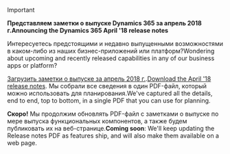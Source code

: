 > [!IMPORTANT]
> <span data-ttu-id="dd75f-101">**Представляем заметки о выпуске Dynamics 365 за апрель 2018 г.**</span><span class="sxs-lookup"><span data-stu-id="dd75f-101">**Announcing the Dynamics 365 April '18 release notes**</span></span>
>
> <span data-ttu-id="dd75f-102">Интересуетесь предстоящими и недавно выпущенными возможностями в каком-либо из наших бизнес-приложений или платформ?</span><span class="sxs-lookup"><span data-stu-id="dd75f-102">Wondering about upcoming and recently released capabilities in any of our business apps or platform?</span></span>
>
> <span data-ttu-id="dd75f-103">[Загрузить заметки о выпуске за апрель 2018 г.](https://go.microsoft.com/fwlink/?linkid=870424).</span><span class="sxs-lookup"><span data-stu-id="dd75f-103">[Download the April '18 release notes](https://go.microsoft.com/fwlink/?linkid=870424).</span></span> <span data-ttu-id="dd75f-104">Мы собрали все сведения в один PDF-файл, который можно использовать для планирования.</span><span class="sxs-lookup"><span data-stu-id="dd75f-104">We've captured all the details, end to end, top to bottom, in a single PDF that you can use for planning.</span></span>  
>
> <span data-ttu-id="dd75f-105">**Скоро!** Мы продолжим обновлять PDF-файл с заметками о выпуске по мере выпуска функциональных компонентов, а также будем публиковать их на веб-странице.</span><span class="sxs-lookup"><span data-stu-id="dd75f-105">**Coming soon**: We'll keep updating the Release notes PDF as features ship, and will also make them available on a web page.</span></span> 
